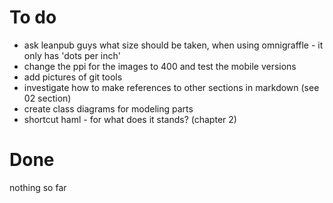 # To do #

- ask leanpub guys what size should be taken, when using omnigraffle - it only has 'dots per inch'
- change the ppi for the images to 400 and test the mobile versions
- add pictures of git tools
- investigate how to make references to other sections in markdown (see 02 section)
- create class diagrams for modeling parts
- shortcut haml - for what does it stands? (chapter 2)


# Done #

nothing so far
